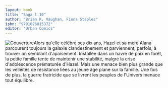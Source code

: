 ```yaml
---
layout: book
title: "Saga t.10"
author: "Brian K. Vaughan, Fiona Staples"
isbn: "9791026815372"
editor: "Urban Comics"
---
```

![Couverture](/img/9791026815372.jpg)Alors qu'elle célèbre ses dix ans, Hazel et sa mère Alana parcourent toujours la galaxie clandestinement et parviennent, parfois, à trouver un semblant d'apaisement. Installée dans un havre de paix en forêt, la petite famille tente de maintenir une stabilité, malgré la crise d'adolescence prématurée d'Hazel. Mais une menace bien plus grande que les velléités de résistance liées au jeune âge plane sur la famille. Une fois de plus, la guerre fratricide que se livrent les peuples de l'Univers menace tout équilibre.